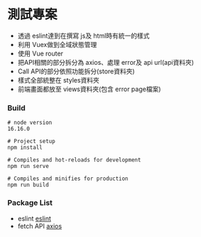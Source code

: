 # 測試專案
* 透過 eslint達到在撰寫 js及 html時有統一的樣式
* 利用 Vuex做到全域狀態管理
* 使用 Vue router
* 把API相關的部分拆分為 axios、處理 error及 api url(api資料夾)
* Call API的部分依照功能拆分(store資料夾)
* 樣式全部統整在 styles資料夾
* 前端畫面都放至 views資料夾(包含 error page檔案)

### Build
```
# node version
16.16.0

# Project setup
npm install

# Compiles and hot-reloads for development
npm run serve

# Compiles and minifies for production
npm run build

```

### Package List
* eslint [eslint](https://eslint.org/)
* fetch API [axios](https://github.com/axios/axios)
